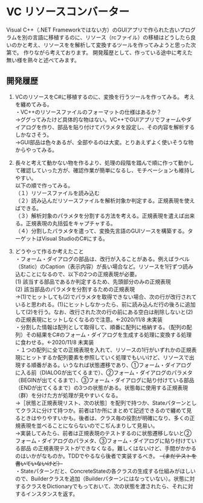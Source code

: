 ﻿# VC リソースコンバーター

Visual C++（.NET Frameworkではない方）のGUIアプリで作られた古いプログラムを別の言語に移植するのに、リソース（rcファイル）の移植はどうしたら良いのかと考え、リソースをを解析して変換するツールを作ってみようと思った次第で。
作りながら考えております。
開発履歴として、作っている途中に考えた無い様を熟々と述べてみます。


## 開発履歴

1. VCのリソースをC#に移植するのに、変換を行うツールを作ってみる。
考えを纏めてみる。  
・VC\++のリソースファイルのフォーマットの仕様はあるか？  
→ググってみたけど具体的な物はない。VC++でGUIアプリでフォームやダイアログを作り、部品を貼り付けてパラメタを設定し、その内容を解析するしかなさそう。  
→GUI部品は色々あるが、全部やるのは大変。とりあえずよく使いそうな物からやってみる。

1. 長々と考えて動かない物を作るより、処理の段階を踏んで順に作って動かして確認していった方が、確認作業が簡単になるし、モチベーションも維持しやすい。  
以下の順で作ってみる。  
（１）リソースファイルを読み込む  
（２）読み込んだリソースファイルを解析対象か判定する。正規表現を使えばできる。  
（３）解析対象のパラメタを分割する方法を考える。正規表現を遣えば出来る。正規表現の丸括弧をキャプチャする。  
（４）分割したパラメタを遣って、変換先言語のGUIソースを構築する。ターゲットはVisual StudioのC#にする。

1. どうやって作るか考えたこと  
・フォーム・ダイアログの部品は、改行が入ることがある。例えばラベル（Static）のCaption（表示内容）が長い場合など。リソースを1行ずつ読み込むことになるので、以下の2つの正規表現が必要。  
(1) 該当する部品であるか判定するため、先頭部分のみの正規表現  
(2) 該当部品のパラメタを分割するための正規表現  
→(1)でヒットしても(2)でパラメタを取得できない場合、次の行が改行されていると思われる。(1)にヒットしなかったら、前に読み込んだ行の後ろに追加して(2)を行う。なお、改行された次の行の前にある空白は削除しないと(2)の正規表現にヒットしなくなるので注意。←2020/11/8 未実装  
・分割した情報は配列として取得して、順番に配列に格納する。（配列の配列）その結果をC#のフォーム・ダイアログを生成する処理に変換する処理に食わせる。←2020/11/8 未実装  
・１つの配列に全ての正規表現を入れて、リソースの1行がいずれかの正規表現にヒットするか配列要素を参照していく処理でもいいけど、リソースで出現する順番がある。いうなれば状態遷移であり、①フォーム・ダイアログに入る前（DIALOGが出てくるまで）、②フォーム・ダイアログのパラメタ（BEGINが出てくるまで）、③フォーム・ダイアログに貼り付けている部品（ENDが出てくるまで）の3つの状態がある。状態毎に使用する正規表現（群）を分けた方が処理が見やすいくなる。  
→［状態と正規表現リスト、次の状態］を配列で持つか、Stateパターンとしてクラスに分けて持つか。前者は1か所にまとめて記述できるので纏めて見るときはやりやすいかも。後者は、クラス毎の役割が明確になり、多くの正規表現を並べることにならないのでこぢんまりして見易い。  
→実装してみたら、前者は正規表現のテストするのに状態遷移しないと②フォーム・ダイアログのパラメタ、③フォーム・ダイアログに貼り付けている部品 の正規表現テストができなくなる。難しくはないけど、手間がかかるのはいかがなものか。TDDでやるなら後者で実装するべき。 ~~（まだテストを書いていないけど）~~  
・Stateパターンだと、ConcreteStateの各クラスの生成する仕組みがほしいので、Builderクラスを追加（Builderパターンにはなっていない）。状態に対するクラスをDictionaryでもっておいて、次の状態を渡されたら、それに対するインスタンスを返す。  
